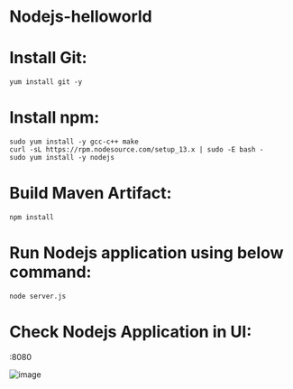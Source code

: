 # Nodejs-helloworld

# Install Git:
    yum install git -y
# Install npm:
    sudo yum install -y gcc-c++ make
    curl -sL https://rpm.nodesource.com/setup_13.x | sudo -E bash -
    sudo yum install -y nodejs
# Build Maven Artifact:
    npm install
# Run Nodejs application using below command:
    node server.js
# Check Nodejs Application in UI:
  <ip-address>:8080
    
![image](https://user-images.githubusercontent.com/58024415/103007193-fda7c000-4558-11eb-9150-8c91d41fe948.png)

